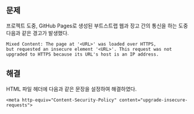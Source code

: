 <h2 id="문제">문제</h2>
<p>프로젝트 도중, GitHub Pages로 생성된 부트스트랩 웹과 장고 간의 통신을 하는 도중 다음과 같은 경고가 발생했다. </p>
<pre><code class="language-console">Mixed Content: The page at '&lt;URL&gt;' was loaded over HTTPS, 
but requested an insecure element '&lt;URL&gt;'. This request was not upgraded to HTTPS because its URL's host is an IP address.</code></pre>
<h2 id="해결">해결</h2>
<p>HTML 파일 헤더에 다음과 같은 문장을 설정하여 해결하였다.</p>
<pre><code>&lt;meta http-equiv=&quot;Content-Security-Policy&quot; content=&quot;upgrade-insecure-requests&quot;&gt;</code></pre>